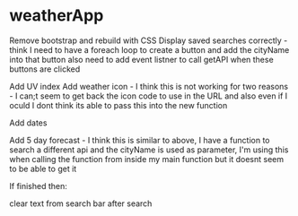 # weatherApp

Remove bootstrap and rebuild with CSS
Display saved searches correctly - think I need to have a foreach loop to create a button and add the cityName into that button
                                   also need to add event listner to call getAPI when these buttons are clicked

Add UV index
Add weather icon - I think this is not working for two reasons - I can;t seem to get back the icon code to use in the URL and
                    also even if I oculd I dont think its able to pass this into the new function

Add dates

Add 5 day forecast - I think this is similar to above, I have a function to search a different api and the cityName is used 
                     as parameter, I'm using this when calling the function from inside my main function but it doesnt seem     
                     to be able to get it



If finished then:


clear text from search bar after search